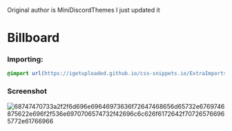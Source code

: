 Original author is MiniDiscordThemes I just updated it 
# Billboard

### Importing:
```css
@import url(https://igetuploaded.github.io/css-snippets.io/ExtraImports/billboard.css);
```

### Screenshot
![68747470733a2f2f6d696e69646973636f72647468656d65732e6769746875622e696f2f536e6970706574732f42696c6c626f6172642f707265766965772e61766966](https://github.com/user-attachments/assets/0147b9c4-973e-4263-b21b-f632cefba93a)

